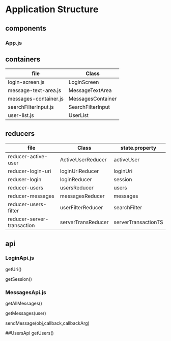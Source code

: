 # Application Structure

## components
### App.js
## containers
file | Class
---- | -----
login-screen.js | LoginScreen
message-text-area.js | MessageTextArea
messages-container.js | MessagesContainer
searchFilterInput.js | SearchFilterInput
user-list.js | UserList

## reducers

file | Class | state.property
---- | ----- | --------------
reducer-active-user | ActiveUserReducer | activeUser
reducer-login-uri | loginUriReducer | loginUri
reduser-login | loginReducer | session
reducer-users | usersReducer | users
reducer-messages | messagesReducer | messages
reducer-users-filter | userFilterReducer | searchFilter
reducer-server-transaction | serverTransReducer | serverTransactionTS


## api

### LoginApi.js
getUri()

getSession()

### MessagesApi.js
getAllMessages()

getMessages(user)

sendMessage(obj,callback,callbackArg)

##UsersApi
getUsers()
